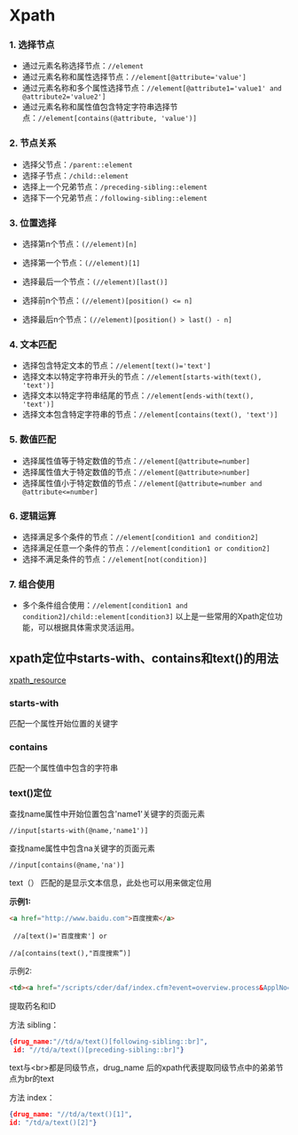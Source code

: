 # Xpath

### 1. 选择节点 

- 通过元素名称选择节点：`//element`
- 通过元素名称和属性选择节点：`//element[@attribute='value']`
- 通过元素名称和多个属性选择节点：`//element[@attribute1='value1' and @attribute2='value2']`
-  通过元素名称和属性值包含特定字符串选择节点：`//element[contains(@attribute, 'value')]` 

### 2. 节点关系 

- 选择父节点：`/parent::element` 
- 选择子节点：`/child::element` 
- 选择上一个兄弟节点：`/preceding-sibling::element` 
- 选择下一个兄弟节点：`/following-sibling::element` 

### 3. 位置选择

- 选择第n个节点：`(//element)[n]` 

- 选择第一个节点：`(//element)[1]`
- 选择最后一个节点：`(//element)[last()]` 
- 选择前n个节点：`(//element)[position() <= n]` 
- 选择最后n个节点：`(//element)[position() > last() - n]` 

### 4. 文本匹配 

- 选择包含特定文本的节点：`//element[text()='text']` 
- 选择文本以特定字符串开头的节点：`//element[starts-with(text(), 'text')]` 
- 选择文本以特定字符串结尾的节点：`//element[ends-with(text(), 'text')]` 
- 选择文本包含特定字符串的节点：`//element[contains(text(), 'text')]` 

### 5. 数值匹配 

- 选择属性值等于特定数值的节点：`//element[@attribute=number]` 
- 选择属性值大于特定数值的节点：`//element[@attribute>number]` 
- 选择属性值小于特定数值的节点：`//element[@attribute=number and @attribute<=number]` 

### 6. 逻辑运算

- 选择满足多个条件的节点：`//element[condition1 and condition2]` 
- 选择满足任意一个条件的节点：`//element[condition1 or condition2]` 
- 选择不满足条件的节点：`//element[not(condition)]`

 ### 7. 组合使用 

- 多个条件组合使用：`//element[condition1 and condition2]/child::element[condition3]` 以上是一些常用的Xpath定位功能，可以根据具体需求灵活运用。

## xpath定位中starts-with、contains和text()的用法

[xpath_resource](https://devhints.io/xpath)

### starts-with

匹配一个属性开始位置的关键字

### contains 

匹配一个属性值中包含的字符串

### text()定位

  查找name属性中开始位置包含'name1'关键字的页面元素

```
//input[starts-with(@name,'name1')] 
```

   查找name属性中包含na关键字的页面元素

```
//input[contains(@name,'na')]  
```

text（） 匹配的是显示文本信息，此处也可以用来做定位用

**示例1:**

```html
<a href="http://www.baidu.com">百度搜索</a>
```

```
 //a[text()='百度搜索'] or

//a[contains(text(),"百度搜索”)]
```

示例2:

```html
<td><a href="/scripts/cder/daf/index.cfm?event=overview.process&ApplNo=018916" title="Click to view HEPARIN SODIUM 5,000 UNITS IN SODIUM CHLORIDE 0.9% (HEPARIN SODIUM)">HEPARIN SODIUM 5,000 UNITS IN SODIUM CHLORIDE 0.9%<br />NDA   #018916</a></td>
```

提取药名和ID

方法 sibling：

```json
{drug_name:"//td/a/text()[following-sibling::br]",
 id: "//td/a/text()[preceding-sibling::br]"}
```

text与\<br>都是同级节点，drug_name 后的xpath代表提取同级节点中的弟弟节点为br的text

方法 index：

```json
{drug_name: "//td/a/text()[1]",
id: "/td/a/text()[2]"}
```

